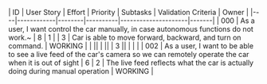 | ID | User Story | Effort | Priority | Subtasks | Validation Criteria | Owner |
|----|------------|--------|----------|---------------------|-------|
| 000 | As a user, I want control the car manually, in case autonomous functions do not work.~ | 8 | 1 | | 3 | Car is able to move forward, backward, and turn on command. | WORKING |
| || | || | 3 || | | |
| 002 | As a user, I want to be able to see a live feed of the car's camera so we can remotely operate the car when it is out of sight | 6 | 2 | The live feed reflects what the car is actually doing during manual operation | WORKING |
